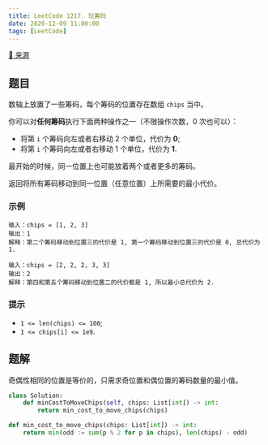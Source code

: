 ```yaml
---
title: LeetCode 1217. 玩筹码
date: 2020-12-09 11:00:00
tags: [LeetCode]
---
```


[:link: 来源](https://leetcode-cn.com/problems/minimum-cost-to-move-chips-to-the-same-position/)

## 题目

数轴上放置了一些筹码，每个筹码的位置存在数组 `chips` 当中。

你可以对**任何筹码**执行下面两种操作之一（不限操作次数，0 次也可以）：

- 将第 `i` 个筹码向左或者右移动 2 个单位，代价为 **0**;
- 将第 `i` 个筹码向左或者右移动 1 个单位，代价为 **1**.

最开始的时候，同一位置上也可能放着两个或者更多的筹码。

返回将所有筹码移动到同一位置（任意位置）上所需要的最小代价。

### 示例

```raw
输入：chips = [1, 2, 3]
输出：1
解释：第二个筹码移动到位置三的代价是 1, 第一个筹码移动到位置三的代价是 0, 总代价为 1.
```

```raw
输入：chips = [2, 2, 2, 3, 3]
输出：2
解释：第四和第五个筹码移动到位置二的代价都是 1, 所以最小总代价为 2.
```

### 提示

- `1 <= len(chips) <= 100`;
- `1 <= chips[i] <= 1e9`.

<!-- more -->

## 题解

奇偶性相同的位置是等价的，只需求奇位置和偶位置的筹码数量的最小值。

```python
class Solution:
    def minCostToMoveChips(self, chips: List[int]) -> int:
        return min_cost_to_move_chips(chips)

def min_cost_to_move_chips(chips: List[int]) -> int:
    return min(odd := sum(p % 2 for p in chips), len(chips) - odd)
```

